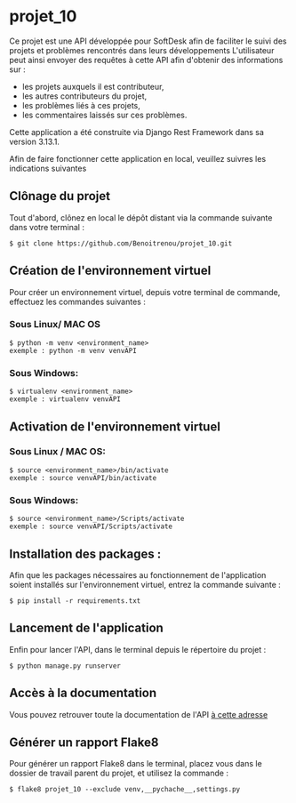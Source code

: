 # projet_10

Ce projet est une API développée pour SoftDesk afin de faciliter le suivi des projets et problèmes rencontrés dans leurs développements
L'utilisateur peut ainsi envoyer des requêtes à cette API afin d'obtenir des informations sur :
  - les projets auxquels il est contributeur, 
  - les autres contributeurs du projet,
  - les problèmes liés à ces projets,
  - les commentaires laissés sur ces problèmes.

Cette application a été construite via Django Rest Framework dans sa version 3.13.1.

Afin de faire fonctionner cette application en local, veuillez suivres les indications suivantes

## Clônage du projet

Tout d'abord, clônez en local le dépôt distant via la commande suivante dans votre terminal :

    $ git clone https://github.com/Benoitrenou/projet_10.git

## Création de l'environnement virtuel

Pour créer un environnement virtuel, depuis votre terminal de commande, effectuez les commandes suivantes :

### Sous Linux/ MAC OS

    $ python -m venv <environment_name>
    exemple : python -m venv venvAPI
    
### Sous Windows:
    
    $ virtualenv <environment_name>
    exemple : virtualenv venvAPI 
    
## Activation de l'environnement virtuel 

### Sous Linux / MAC OS:

    $ source <environment_name>/bin/activate
    exemple : source venvAPI/bin/activate
   
### Sous Windows:

    $ source <environment_name>/Scripts/activate
    exemple : source venvAPI/Scripts/activate
    
## Installation des packages : 

Afin que les packages nécessaires au fonctionnement de l'application soient installés sur l'environnement virtuel, entrez la commande suivante :

    $ pip install -r requirements.txt

## Lancement de l'application

Enfin pour lancer l'API, dans le terminal depuis le répertoire du projet :

    $ python manage.py runserver
    
## Accès à la documentation

Vous pouvez retrouver toute la documentation de l'API [à cette adresse](https://documenter.getpostman.com/view/17414272/UVXnFtu4)

## Générer un rapport Flake8

Pour générer un rapport Flake8 dans le terminal, placez vous dans le dossier de travail parent du projet, et utilisez la commande :

    $ flake8 projet_10 --exclude venv,__pychache__,settings.py
